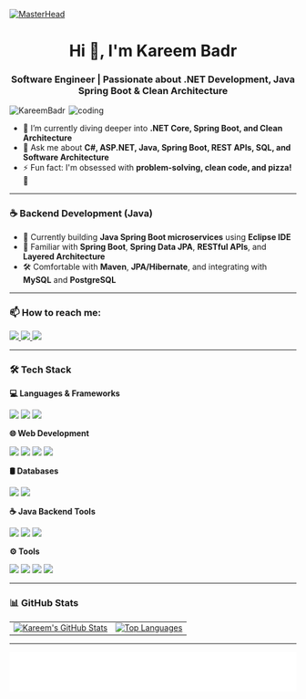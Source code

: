 [![MasterHead](https://camo.githubusercontent.com/069e3ef2850e722ccaef748bf8cdadafeed9fd4a9ee1436daebd7e820f4402a7/68747470733a2f2f666972656261736573746f726167652e676f6f676c65617069732e636f6d2f76302f622f666c6578692d636f64696e672e61707073706f742e636f6d2f6f2f64656d706769372d35323066386435662d363364342d343435332d383832322d6462633134396165323766382e6769663f616c743d6d6564696126746f6b656e3d39316330633762322d393363332d343032392d623031312d316138373033633537333064)](https://github.com/KareemBadr)

<h1 align="center">Hi 👋, I'm Kareem Badr</h1>
<h3 align="center">Software Engineer | Passionate about .NET Development, Java Spring Boot & Clean Architecture</h3>

<img align="right" alt="coding" width="400" src="https://cdn.dribbble.com/users/1162077/screenshots/3848914/media/7ed7d5ca074b48b328150e5a231e8d1f.gif">

<p align="left">
  <img src="https://komarev.com/ghpvc/?username=KareemBadr&label=Profile%20views&color=0e75b6&style=flat" alt="KareemBadr" />
</p>

- 🌱 I’m currently diving deeper into **.NET Core, Spring Boot, and Clean Architecture**  
- 💬 Ask me about **C#, ASP.NET, Java, Spring Boot, REST APIs, SQL, and Software Architecture**  
- ⚡ Fun fact: I'm obsessed with **problem-solving, clean code, and pizza! 🍕**

---

### ☕ Backend Development (Java)

- 🔧 Currently building **Java Spring Boot microservices** using **Eclipse IDE**
- 🧱 Familiar with **Spring Boot**, **Spring Data JPA**, **RESTful APIs**, and **Layered Architecture**
- 🛠 Comfortable with **Maven**, **JPA/Hibernate**, and integrating with **MySQL** and **PostgreSQL**

---

### 📫 How to reach me:

<p>
  <a href="https://www.linkedin.com/in/kareem-badr-b238a9310/" target="_blank">
    <img src="https://img.shields.io/badge/-KareemBadr-blue?style=flat-square&logo=Linkedin&logoColor=white" />
  </a>
  <a href="https://github.com/kareembadr28" target="_blank">
    <img src="https://img.shields.io/github/followers/KareemBadr?label=KareemBadr&style=social" />
  </a>
  <a href="mailto:bdrkrym558@gmail.com">
    <img src="https://img.shields.io/badge/Gmail-bdrkrym558@gmail.com-red?style=flat-square&logo=gmail&logoColor=white" />
  </a>
</p>

---

### 🛠 Tech Stack

**💻 Languages & Frameworks**
<p>
  <img src="https://img.shields.io/badge/C%23-239120?style=flat&logo=c-sharp&logoColor=white" />
  <img src="https://img.shields.io/badge/Java-ED8B00?style=flat&logo=java&logoColor=white" />
  <img src="https://img.shields.io/badge/JavaScript-F7DF1E?style=flat&logo=javascript&logoColor=black" />
</p>

**🌐 Web Development**
<p>
  <img src="https://img.shields.io/badge/ASP.NET-512BD4?style=flat&logo=.net&logoColor=white" />
  <img src="https://img.shields.io/badge/REST%20API-000000?style=flat&logo=api&logoColor=white" />
  <img src="https://img.shields.io/badge/HTML5-E34F26?style=flat&logo=html5&logoColor=white" />
  <img src="https://img.shields.io/badge/CSS3-1572B6?style=flat&logo=css3&logoColor=white" />
</p>

**🛢 Databases**
<p>
  <img src="https://img.shields.io/badge/SQL%20Server-CC2927?style=flat&logo=microsoft-sql-server&logoColor=white" />
  <img src="https://img.shields.io/badge/MySQL-00758F?style=flat&logo=mysql&logoColor=white" />
</p>

**☕ Java Backend Tools**
<p>
  <img src="https://img.shields.io/badge/Spring%20Boot-6DB33F?style=flat&logo=spring-boot&logoColor=white" />
  <img src="https://img.shields.io/badge/Spring%20Data-6DB33F?style=flat&logo=spring&logoColor=white" />
  <img src="https://img.shields.io/badge/Eclipse-2C2255?style=flat&logo=eclipse&logoColor=white" />
</p>

**⚙️ Tools**
<p>
  <img src="https://img.shields.io/badge/Git-F05032?style=flat&logo=git&logoColor=white" />
  <img src="https://img.shields.io/badge/GitHub-181717?style=flat&logo=github&logoColor=white" />
  <img src="https://img.shields.io/badge/Visual%20Studio-5C2D91?style=flat&logo=visual-studio&logoColor=white" />
  <img src="https://img.shields.io/badge/VS%20Code-007ACC?style=flat&logo=visual-studio-code&logoColor=white" />
</p>

---

### 📊 GitHub Stats

<table>
  <tr>
    <td>
      <a href="https://github.com/KareemBadr/github-readme-stats">
        <img src="https://github-readme-stats.vercel.app/api?username=KareemBadr&hide_border=true&show_icons=true&theme=default" alt="Kareem's GitHub Stats" />
      </a>
    </td>
    <td>
      <a href="https://github.com/KareemBadr/github-readme-stats">
        <img src="https://github-readme-stats.vercel.app/api/top-langs/?username=KareemBadr&hide_border=true&layout=compact&langs_count=8" alt="Top Languages" />
      </a>
    </td>
  </tr>
</table>

---

<img align="center" height="70" alt="Thanks" width="100%" src="https://github.com/Moataz-Elmesmary/Moataz-Elmesmary/blob/main/Moataz.svg">
